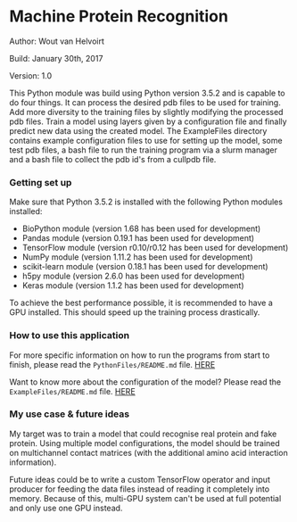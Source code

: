 # Machine Protein Recognition

Author: Wout van Helvoirt

Build: January 30th, 2017

Version: 1.0

This Python module was build using Python version 3.5.2 and is capable to do four things. It can process the desired pdb files to be used for training. Add more diversity to the training files by slightly modifying the processed pdb files. Train a model using layers given by a configuration file and finally predict new data using the created model.
The ExampleFiles directory contains example configuration files to use for setting up the model, some test pdb files, a bash file to run the training program via a slurm manager and a bash file to collect the pdb id's from a cullpdb file.

### Getting set up

Make sure that Python 3.5.2 is installed with the following Python modules installed:
* BioPython module (version 1.68 has been used for development)
* Pandas module (version 0.19.1 has been used for development)
* TensorFlow module (version r0.10/r0.12 has been used for development)
* NumPy module (version 1.11.2 has been used for development)
* scikit-learn module (version 0.18.1 has been used for development)
* h5py module (version 2.6.0 has been used for development)
* Keras module (version 1.1.2 has been used for development)

To achieve the best performance possible, it is recommended to have a GPU installed. This should speed up the training process drastically.

### How to use this application
For more specific information on how to run the programs from start to finish, please read the `PythonFiles/README.md` file. [HERE](https://github.com/penuts7644/MachineProteinRecognition/tree/master/PythonFiles "README")

Want to know more about the configuration of the model? Please read the `ExampleFiles/README.md` file. [HERE](https://github.com/penuts7644/MachineProteinRecognition/tree/master/ExampleFiles "README")

### My use case & future ideas
My target was to train a model that could recognise real protein and fake protein. Using multiple model configurations, the model should be trained on multichannel contact matrices (with the additional amino acid interaction information).

Future ideas could be to write a custom TensorFlow operator and input producer for feeding the data files instead of reading it completely into memory. Because of this, multi-GPU system can't be used at full potential and only use one GPU instead.
